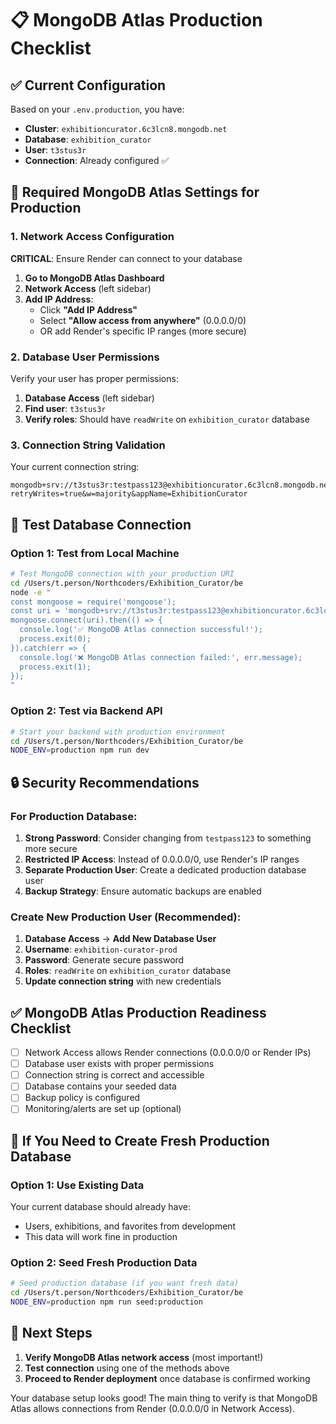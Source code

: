 # 📋 MongoDB Atlas Production Checklist

## ✅ Current Configuration
Based on your `.env.production`, you have:
- **Cluster**: `exhibitioncurator.6c3lcn8.mongodb.net`
- **Database**: `exhibition_curator`
- **User**: `t3stus3r`
- **Connection**: Already configured ✅

## 🔧 Required MongoDB Atlas Settings for Production

### 1. Network Access Configuration
**CRITICAL**: Ensure Render can connect to your database

1. **Go to MongoDB Atlas Dashboard**
2. **Network Access** (left sidebar)
3. **Add IP Address**:
   - Click **"Add IP Address"**
   - Select **"Allow access from anywhere"** (0.0.0.0/0)
   - OR add Render's specific IP ranges (more secure)

### 2. Database User Permissions
Verify your user has proper permissions:

1. **Database Access** (left sidebar)
2. **Find user**: `t3stus3r`
3. **Verify roles**: Should have `readWrite` on `exhibition_curator` database

### 3. Connection String Validation
Your current connection string:
```
mongodb+srv://t3stus3r:testpass123@exhibitioncurator.6c3lcn8.mongodb.net/exhibition_curator?retryWrites=true&w=majority&appName=ExhibitionCurator
```

## 🧪 Test Database Connection

### Option 1: Test from Local Machine
```bash
# Test MongoDB connection with your production URI
cd /Users/t.person/Northcoders/Exhibition_Curator/be
node -e "
const mongoose = require('mongoose');
const uri = 'mongodb+srv://t3stus3r:testpass123@exhibitioncurator.6c3lcn8.mongodb.net/exhibition_curator?retryWrites=true&w=majority&appName=ExhibitionCurator';
mongoose.connect(uri).then(() => {
  console.log('✅ MongoDB Atlas connection successful!');
  process.exit(0);
}).catch(err => {
  console.log('❌ MongoDB Atlas connection failed:', err.message);
  process.exit(1);
});
"
```

### Option 2: Test via Backend API
```bash
# Start your backend with production environment
cd /Users/t.person/Northcoders/Exhibition_Curator/be
NODE_ENV=production npm run dev
```

## 🔒 Security Recommendations

### For Production Database:
1. **Strong Password**: Consider changing from `testpass123` to something more secure
2. **Restricted IP Access**: Instead of 0.0.0.0/0, use Render's IP ranges
3. **Separate Production User**: Create a dedicated production database user
4. **Backup Strategy**: Ensure automatic backups are enabled

### Create New Production User (Recommended):
1. **Database Access** → **Add New Database User**
2. **Username**: `exhibition-curator-prod`
3. **Password**: Generate secure password
4. **Roles**: `readWrite` on `exhibition_curator` database
5. **Update connection string** with new credentials

## ✅ MongoDB Atlas Production Readiness Checklist

- [ ] Network Access allows Render connections (0.0.0.0/0 or Render IPs)
- [ ] Database user exists with proper permissions
- [ ] Connection string is correct and accessible
- [ ] Database contains your seeded data
- [ ] Backup policy is configured
- [ ] Monitoring/alerts are set up (optional)

## 🚨 If You Need to Create Fresh Production Database

### Option 1: Use Existing Data
Your current database should already have:
- Users, exhibitions, and favorites from development
- This data will work fine in production

### Option 2: Seed Fresh Production Data
```bash
# Seed production database (if you want fresh data)
cd /Users/t.person/Northcoders/Exhibition_Curator/be
NODE_ENV=production npm run seed:production
```

## 🎯 Next Steps

1. **Verify MongoDB Atlas network access** (most important!)
2. **Test connection** using one of the methods above
3. **Proceed to Render deployment** once database is confirmed working

Your database setup looks good! The main thing to verify is that MongoDB Atlas allows connections from Render (0.0.0.0/0 in Network Access).